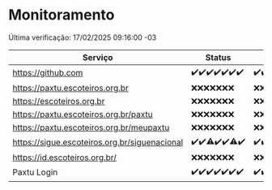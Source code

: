 # Monitoramento

Última verificação: 17/02/2025 09:16:00 -03

|Serviço|Status|Últimas 24h|
|---|---|---|
|https://github.com|<span title="2025-02-10: OK=23">✔️</span><span title="2025-02-11: OK=23">✔️</span><span title="2025-02-12: OK=23">✔️</span><span title="2025-02-13: OK=23">✔️</span><span title="2025-02-14: OK=23">✔️</span><span title="2025-02-15: OK=23">✔️</span><span title="2025-02-16: OK=12">✔️</span>|<span title="16/02/2025 10:12:00 -03 : 200">✔️</span><span title="16/02/2025 11:07:00 -03 : 200">✔️</span><span title="16/02/2025 12:07:00 -03 : 200">✔️</span><span title="16/02/2025 13:08:00 -03 : 200">✔️</span><span title="16/02/2025 14:06:00 -03 : 200">✔️</span><span title="16/02/2025 15:10:00 -03 : 200">✔️</span><span title="16/02/2025 16:06:00 -03 : 200">✔️</span><span title="16/02/2025 17:08:00 -03 : 200">✔️</span><span title="16/02/2025 18:07:00 -03 : 200">✔️</span><span title="16/02/2025 19:07:00 -03 : 200">✔️</span><span title="16/02/2025 20:07:00 -03 : 200">✔️</span><span title="16/02/2025 21:42:00 -03 : 200">✔️</span><span title="16/02/2025 23:12:00 -03 : 200">✔️</span><span title="17/02/2025 00:15:00 -03 : 200">✔️</span><span title="17/02/2025 01:11:00 -03 : 200">✔️</span><span title="17/02/2025 02:09:00 -03 : 200">✔️</span><span title="17/02/2025 03:12:00 -03 : 200">✔️</span><span title="17/02/2025 04:09:00 -03 : 200">✔️</span><span title="17/02/2025 05:12:00 -03 : 200">✔️</span><span title="17/02/2025 06:10:00 -03 : 200">✔️</span><span title="17/02/2025 07:09:00 -03 : 200">✔️</span><span title="17/02/2025 08:07:00 -03 : 200">✔️</span><span title="17/02/2025 09:16:00 -03 : 200">✔️</span>|
|https://paxtu.escoteiros.org.br|<span title="2025-02-10: Falhas=23">❌</span><span title="2025-02-11: Falhas=23">❌</span><span title="2025-02-12: Falhas=23">❌</span><span title="2025-02-13: Falhas=23">❌</span><span title="2025-02-14: Falhas=23">❌</span><span title="2025-02-15: Falhas=23">❌</span><span title="2025-02-16: Falhas=12">❌</span>|<span title="16/02/2025 10:12:00 -03 : 403">❌</span><span title="16/02/2025 11:07:00 -03 : 403">❌</span><span title="16/02/2025 12:07:00 -03 : 403">❌</span><span title="16/02/2025 13:08:00 -03 : 403">❌</span><span title="16/02/2025 14:06:00 -03 : 403">❌</span><span title="16/02/2025 15:10:00 -03 : 403">❌</span><span title="16/02/2025 16:06:00 -03 : 403">❌</span><span title="16/02/2025 17:08:00 -03 : 403">❌</span><span title="16/02/2025 18:07:00 -03 : 403">❌</span><span title="16/02/2025 19:07:00 -03 : 403">❌</span><span title="16/02/2025 20:07:00 -03 : 403">❌</span><span title="16/02/2025 21:42:00 -03 : 403">❌</span><span title="16/02/2025 23:12:00 -03 : 403">❌</span><span title="17/02/2025 00:15:00 -03 : 403">❌</span><span title="17/02/2025 01:11:00 -03 : 403">❌</span><span title="17/02/2025 02:09:00 -03 : 403">❌</span><span title="17/02/2025 03:12:00 -03 : 403">❌</span><span title="17/02/2025 04:09:00 -03 : 403">❌</span><span title="17/02/2025 05:12:00 -03 : 403">❌</span><span title="17/02/2025 06:10:00 -03 : 403">❌</span><span title="17/02/2025 07:09:00 -03 : 403">❌</span><span title="17/02/2025 08:07:00 -03 : 403">❌</span><span title="17/02/2025 09:16:00 -03 : 403">❌</span>|
|https://escoteiros.org.br|<span title="2025-02-10: Falhas=23">❌</span><span title="2025-02-11: Falhas=23">❌</span><span title="2025-02-12: Falhas=23">❌</span><span title="2025-02-13: Falhas=23">❌</span><span title="2025-02-14: Falhas=23">❌</span><span title="2025-02-15: Falhas=23">❌</span><span title="2025-02-16: Falhas=12">❌</span>|<span title="16/02/2025 10:12:00 -03 : 403">❌</span><span title="16/02/2025 11:07:00 -03 : 403">❌</span><span title="16/02/2025 12:07:00 -03 : 403">❌</span><span title="16/02/2025 13:08:00 -03 : 403">❌</span><span title="16/02/2025 14:06:00 -03 : 403">❌</span><span title="16/02/2025 15:10:00 -03 : 403">❌</span><span title="16/02/2025 16:06:00 -03 : 403">❌</span><span title="16/02/2025 17:08:00 -03 : 403">❌</span><span title="16/02/2025 18:07:00 -03 : 403">❌</span><span title="16/02/2025 19:07:00 -03 : 403">❌</span><span title="16/02/2025 20:07:00 -03 : 403">❌</span><span title="16/02/2025 21:42:00 -03 : 403">❌</span><span title="16/02/2025 23:12:00 -03 : 403">❌</span><span title="17/02/2025 00:15:00 -03 : 403">❌</span><span title="17/02/2025 01:11:00 -03 : 403">❌</span><span title="17/02/2025 02:09:00 -03 : 403">❌</span><span title="17/02/2025 03:12:00 -03 : 403">❌</span><span title="17/02/2025 04:09:00 -03 : 403">❌</span><span title="17/02/2025 05:12:00 -03 : 403">❌</span><span title="17/02/2025 06:10:00 -03 : 403">❌</span><span title="17/02/2025 07:09:00 -03 : 403">❌</span><span title="17/02/2025 08:07:00 -03 : 403">❌</span><span title="17/02/2025 09:16:00 -03 : 403">❌</span>|
|https://paxtu.escoteiros.org.br/paxtu|<span title="2025-02-10: Falhas=23">❌</span><span title="2025-02-11: Falhas=23">❌</span><span title="2025-02-12: Falhas=23">❌</span><span title="2025-02-13: Falhas=23">❌</span><span title="2025-02-14: Falhas=23">❌</span><span title="2025-02-15: Falhas=23">❌</span><span title="2025-02-16: Falhas=12">❌</span>|<span title="16/02/2025 10:12:00 -03 : 403">❌</span><span title="16/02/2025 11:07:00 -03 : 403">❌</span><span title="16/02/2025 12:07:00 -03 : 403">❌</span><span title="16/02/2025 13:08:00 -03 : 403">❌</span><span title="16/02/2025 14:06:00 -03 : 403">❌</span><span title="16/02/2025 15:10:00 -03 : 403">❌</span><span title="16/02/2025 16:06:00 -03 : 403">❌</span><span title="16/02/2025 17:08:00 -03 : 403">❌</span><span title="16/02/2025 18:07:00 -03 : 403">❌</span><span title="16/02/2025 19:07:00 -03 : 403">❌</span><span title="16/02/2025 20:07:00 -03 : 403">❌</span><span title="16/02/2025 21:42:00 -03 : 403">❌</span><span title="16/02/2025 23:12:00 -03 : 403">❌</span><span title="17/02/2025 00:15:00 -03 : 403">❌</span><span title="17/02/2025 01:11:00 -03 : 403">❌</span><span title="17/02/2025 02:09:00 -03 : 403">❌</span><span title="17/02/2025 03:12:00 -03 : 403">❌</span><span title="17/02/2025 04:09:00 -03 : 403">❌</span><span title="17/02/2025 05:12:00 -03 : 403">❌</span><span title="17/02/2025 06:10:00 -03 : 403">❌</span><span title="17/02/2025 07:09:00 -03 : 403">❌</span><span title="17/02/2025 08:07:00 -03 : 403">❌</span><span title="17/02/2025 09:16:00 -03 : 403">❌</span>|
|https://paxtu.escoteiros.org.br/meupaxtu|<span title="2025-02-10: Falhas=23">❌</span><span title="2025-02-11: Falhas=23">❌</span><span title="2025-02-12: Falhas=23">❌</span><span title="2025-02-13: Falhas=23">❌</span><span title="2025-02-14: Falhas=23">❌</span><span title="2025-02-15: Falhas=23">❌</span><span title="2025-02-16: Falhas=12">❌</span>|<span title="16/02/2025 10:12:00 -03 : 403">❌</span><span title="16/02/2025 11:07:00 -03 : 403">❌</span><span title="16/02/2025 12:07:00 -03 : 403">❌</span><span title="16/02/2025 13:08:00 -03 : 403">❌</span><span title="16/02/2025 14:06:00 -03 : 403">❌</span><span title="16/02/2025 15:10:00 -03 : 403">❌</span><span title="16/02/2025 16:06:00 -03 : 403">❌</span><span title="16/02/2025 17:08:00 -03 : 403">❌</span><span title="16/02/2025 18:07:00 -03 : 403">❌</span><span title="16/02/2025 19:07:00 -03 : 403">❌</span><span title="16/02/2025 20:07:00 -03 : 403">❌</span><span title="16/02/2025 21:42:00 -03 : 403">❌</span><span title="16/02/2025 23:12:00 -03 : 403">❌</span><span title="17/02/2025 00:15:00 -03 : 403">❌</span><span title="17/02/2025 01:11:00 -03 : 403">❌</span><span title="17/02/2025 02:09:00 -03 : 403">❌</span><span title="17/02/2025 03:12:00 -03 : 403">❌</span><span title="17/02/2025 04:09:00 -03 : 403">❌</span><span title="17/02/2025 05:12:00 -03 : 403">❌</span><span title="17/02/2025 06:10:00 -03 : 403">❌</span><span title="17/02/2025 07:09:00 -03 : 403">❌</span><span title="17/02/2025 08:07:00 -03 : 403">❌</span><span title="17/02/2025 09:16:00 -03 : 403">❌</span>|
|https://sigue.escoteiros.org.br/siguenacional|<span title="2025-02-10: OK=23">✔️</span><span title="2025-02-11: OK=23">✔️</span><span title="2025-02-12: OK=22, Falhas=1">⚠️</span><span title="2025-02-13: OK=23">✔️</span><span title="2025-02-14: OK=23">✔️</span><span title="2025-02-15: OK=22, Falhas=1">⚠️</span><span title="2025-02-16: OK=12">✔️</span>|<span title="16/02/2025 10:12:00 -03 : 200">✔️</span><span title="16/02/2025 11:07:00 -03 : 200">✔️</span><span title="16/02/2025 12:07:00 -03 : 200">✔️</span><span title="16/02/2025 13:08:00 -03 : 200">✔️</span><span title="16/02/2025 14:06:00 -03 : 200">✔️</span><span title="16/02/2025 15:10:00 -03 : 200">✔️</span><span title="16/02/2025 16:06:00 -03 : 200">✔️</span><span title="16/02/2025 17:08:00 -03 : 200">✔️</span><span title="16/02/2025 18:07:00 -03 : 200">✔️</span><span title="16/02/2025 19:07:00 -03 : 200">✔️</span><span title="16/02/2025 20:07:00 -03 : 200">✔️</span><span title="16/02/2025 21:42:00 -03 : 200">✔️</span><span title="16/02/2025 23:12:00 -03 : 200">✔️</span><span title="17/02/2025 00:15:00 -03 : 200">✔️</span><span title="17/02/2025 01:11:00 -03 : 200">✔️</span><span title="17/02/2025 02:09:00 -03 : 200">✔️</span><span title="17/02/2025 03:12:00 -03 : 200">✔️</span><span title="17/02/2025 04:09:00 -03 : 200">✔️</span><span title="17/02/2025 05:12:00 -03 : 200">✔️</span><span title="17/02/2025 06:10:00 -03 : 200">✔️</span><span title="17/02/2025 07:09:00 -03 : 200">✔️</span><span title="17/02/2025 08:07:00 -03 : 200">✔️</span><span title="17/02/2025 09:16:00 -03 : 200">✔️</span>|
|https://id.escoteiros.org.br/|<span title="2025-02-10: Falhas=23">❌</span><span title="2025-02-11: Falhas=23">❌</span><span title="2025-02-12: Falhas=23">❌</span><span title="2025-02-13: Falhas=23">❌</span><span title="2025-02-14: Falhas=23">❌</span><span title="2025-02-15: Falhas=23">❌</span><span title="2025-02-16: Falhas=12">❌</span>|<span title="16/02/2025 10:12:00 -03 : 403">❌</span><span title="16/02/2025 11:07:00 -03 : 403">❌</span><span title="16/02/2025 12:07:00 -03 : 403">❌</span><span title="16/02/2025 13:08:00 -03 : 403">❌</span><span title="16/02/2025 14:06:00 -03 : 403">❌</span><span title="16/02/2025 15:10:00 -03 : 403">❌</span><span title="16/02/2025 16:06:00 -03 : 403">❌</span><span title="16/02/2025 17:08:00 -03 : 403">❌</span><span title="16/02/2025 18:07:00 -03 : 403">❌</span><span title="16/02/2025 19:07:00 -03 : 403">❌</span><span title="16/02/2025 20:07:00 -03 : 403">❌</span><span title="16/02/2025 21:42:00 -03 : 403">❌</span><span title="16/02/2025 23:12:00 -03 : 403">❌</span><span title="17/02/2025 00:15:00 -03 : 403">❌</span><span title="17/02/2025 01:11:00 -03 : 403">❌</span><span title="17/02/2025 02:09:00 -03 : 403">❌</span><span title="17/02/2025 03:12:00 -03 : 403">❌</span><span title="17/02/2025 04:09:00 -03 : 403">❌</span><span title="17/02/2025 05:12:00 -03 : 403">❌</span><span title="17/02/2025 06:10:00 -03 : 403">❌</span><span title="17/02/2025 07:09:00 -03 : 403">❌</span><span title="17/02/2025 08:07:00 -03 : 403">❌</span><span title="17/02/2025 09:16:00 -03 : 403">❌</span>|
|Paxtu Login|<span title="2025-02-10: OK=23">✔️</span><span title="2025-02-11: OK=23">✔️</span><span title="2025-02-12: OK=23">✔️</span><span title="2025-02-13: OK=23">✔️</span><span title="2025-02-14: OK=23">✔️</span><span title="2025-02-15: OK=23">✔️</span><span title="2025-02-16: OK=12">✔️</span>|<span title="16/02/2025 10:12:00 -03 : 200">✔️</span><span title="16/02/2025 11:07:00 -03 : 200">✔️</span><span title="16/02/2025 12:07:00 -03 : 200">✔️</span><span title="16/02/2025 13:08:00 -03 : 200">✔️</span><span title="16/02/2025 14:06:00 -03 : 200">✔️</span><span title="16/02/2025 15:10:00 -03 : 200">✔️</span><span title="16/02/2025 16:06:00 -03 : 200">✔️</span><span title="16/02/2025 17:08:00 -03 : 200">✔️</span><span title="16/02/2025 18:07:00 -03 : 200">✔️</span><span title="16/02/2025 19:07:00 -03 : 200">✔️</span><span title="16/02/2025 20:07:00 -03 : 200">✔️</span><span title="16/02/2025 21:42:00 -03 : 200">✔️</span><span title="16/02/2025 23:12:00 -03 : 200">✔️</span><span title="17/02/2025 00:15:00 -03 : 200">✔️</span><span title="17/02/2025 01:11:00 -03 : 200">✔️</span><span title="17/02/2025 02:09:00 -03 : 200">✔️</span><span title="17/02/2025 03:12:00 -03 : 200">✔️</span><span title="17/02/2025 04:09:00 -03 : 200">✔️</span><span title="17/02/2025 05:12:00 -03 : 200">✔️</span><span title="17/02/2025 06:10:00 -03 : 200">✔️</span><span title="17/02/2025 07:09:00 -03 : 200">✔️</span><span title="17/02/2025 08:07:00 -03 : 200">✔️</span><span title="17/02/2025 09:16:00 -03 : 200">✔️</span>|
